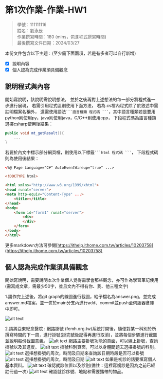 # 第1次作業-作業-HW1
>
>學號：111111116
><br />
>姓名：劉泳辰
><br />
>作業撰寫時間：180 (mins，包含程式撰寫時間)
><br />
>最後撰寫文件日期：2024/03/27
>

本份文件包含以下主題：(至少需下面兩項，若是有多者可以自行新增)
- [x] 說明內容
- [x] 個人認為完成作業須具備觀念

## 說明程式與內容

開始寫說明，該說明需說明想法，
並於之後再對上述想法的每一部分將程式進一步進行展現，
若需引用程式區則使用下面方法，
若為.cs檔內程式除了於敘述中需註明檔案名稱外，
還需使用語法` ```語言種類 程式碼 ``` `，其中語言種類若是要用python則使用py，java則使用java，C/C++則使用cpp，
下段程式碼為語言種類選擇csharp使用後結果：

```csharp
public void mt_getResult(){
    ...
}
```

若要於內文中標示部分網頁檔，則使用以下標籤` ```html 程式碼 ``` `，
下段程式碼則為使用後結果：

```html
<%@ Page Language="C#" AutoEventWireup="true" ...>

<!DOCTYPE html>

<html xmlns="http://www.w3.org/1999/xhtml">
<head runat="server">
<meta http-equiv="Content-Type" ...>
    <title></title>
</head>
<body>
    <form id="form1" runat="server">
        <div>
        </div>
    </form>
</body>
</html>
```
更多markdown方法可參閱[https://ithelp.ithome.com.tw/articles/10203758](https://ithelp.ithome.com.tw/articles/10203758)

## 個人認為完成作業須具備觀念

開始寫說明，需要說明本次作業個人覺得需學會那些觀念，亦可作為學習筆記使用 (需寫成文章，需最少50字，並且文內不得有你、我、他三種文字)



1.請作完上述後，將git graph的線圖進行截圖，給予檔名為answer.png，並完成answer.md檔案，並一併於main分支內進行add、commit並push至伺服器倉庫中即可。

![alt text](answer.png)

2.請將亞東紀念醫院 : 網路掛號 (femh.org.tw)系統打開後，隨便對某一科別於所撰寫時間的下一周，進行掛號(掛完號後記得再進行取消)，並將每個步驟進行截圖並說明每份截圖意義。
![alt text](<亞東醫院掛號/螢幕擷取畫面 (26).png>)
網路主要掛號功能的頁面，可以線上掛號，查詢掛號以及其進度。
![alt text](<亞東醫院掛號/螢幕擷取畫面 (27).png>)
掛號科別頁面，可以以身體問題去選擇掛號的科別。
![alt text](<亞東醫院掛號/螢幕擷取畫面 (28).png>)
選擇想掛號的周次，時間及日期來查詢該日期時段是否可以掛號
![alt text](<亞東醫院掛號/螢幕擷取畫面 (30).png>)
選擇想掛號的周次，時間及日期
![alt text](<亞東醫院掛號/螢幕擷取畫面 (32).png>)
如果是初診的話要填寫個人基本資料。
![alt text](<亞東醫院掛號/螢幕擷取畫面 (33).png>)
確認就診位置以及診別(備註：這裡寫複診是因為之前已經註冊過一次)
![alt text](<亞東醫院掛號/螢幕擷取畫面 (34).png>)
確認就診序號、地點和需要攜帶的物品。
